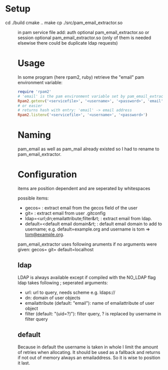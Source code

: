 # Setup

cd ./build
cmake ..
make
cp ./src/pam_email_extractor.so <dir for pam modules>

in pam service file add:
auth optional pam_email_extractor.so <configuration>
or
session optional pam_email_extractor.so <configuration>
(only of them is needed elsewise there could be duplicate ldap requests)

# Usage

In some program (here rpam2, ruby) retrieve the "email" pam environment variable:

```ruby
require 'rpam2'
# 'email' is the pam environment variable set by pam_email_extractor
Rpam2.getenv('<servicefile>', '<username>', '<password>', 'email')
# or easier
# returns hash with entry: 'email' -> email address
Rpam2.listenv('<servicefile>', '<username>', '<password>')
```

# Naming

pam_email as well as pam_mail already existed so I had to rename to pam_email_extractor.

# Configuration

items are position dependent and are seperated by whitespaces

possible items:
* gecos= : extract email from the gecos field of the user
* git= : extract email from user .gitconfig
* ldap=&lt;url;dn;emailattribute;filter&rt; : extract email from ldap.
* default=&lt;default email domain&rt; : default email domain to add to username; e.g. default=example.org and username is tom => tom@example.org.

pam_email_extractor uses following aruments if no arguments were given:
gecos= git= default=localhost

## ldap

LDAP is always available except if compiled with the NO_LDAP flag
ldap takes following ; seperated arguments:
* url: url to query, needs scheme e.g. ldaps://
* dn: domain of user objects
* emailattribute (default: "email"): name of emailattribute of user object
* filter (default: "(uid=?)"): filter query, ? is replaced by username in filter query

## default

Because in default the username is taken in whole I limit the amount of retries when allocating.
It should be used as a fallback and returns if not out of memory always an emailaddress. So it is wise to position it last.
